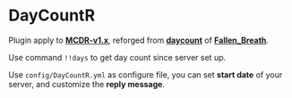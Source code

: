 # DayCountR

Plugin apply to **[MCDR-v1.x](https://github.com/Fallen-Breath/MCDReforged)**, reforged from **[daycount](https://github.com/TISUnion/daycount)** of **[Fallen_Breath](https://github.com/Fallen-Breath)**.  

Use command `!!days` to get day count since server set up.  

Use `config/DayCountR.yml` as configure file, you can set **start date** of your server, and customize the **reply message**.  
